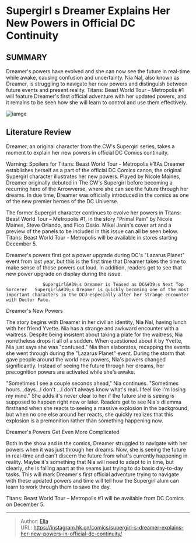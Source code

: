 # Supergirl s Dreamer Explains Her New Powers in Official DC Continuity


## SUMMARY 



  Dreamer&#39;s powers have evolved and she can now see the future in real-time while awake, causing confusion and uncertainty.   Nia Nal, also known as Dreamer, is struggling to navigate her new powers and distinguish between future events and present reality.   Titans: Beast World Tour - Metropolis #1 will feature Dreamer&#39;s first official adventure with her updated powers, and it remains to be seen how she will learn to control and use them effectively.  

![iamge](https://static1.srcdn.com/wordpress/wp-content/uploads/2023/12/dreamer-comics.jpg)

## Literature Review

Dreamer, an original character from the CW&#39;s Supergirl series, takes a moment to explain her new powers in official DC Comics continuity. 




Warning: Spoilers for Titans: Beast World Tour - Metropolis #1!As Dreamer establishes herself as a part of the official DC Comics canon, the original Supergirl character illustrates her new powers. Played by Nicole Maines, Dreamer originally debuted in The CW&#39;s Supergirl before becoming a recurring hero of the Arrowverse, where she can see the future through her dreams. In due time, Dreamer was officially introduced in the comics as one of the new premier heroes of the DC Universe.




The former Supergirl character continues to evolve her powers in Titans: Beast World Tour – Metropolis #1, in the story &#34;Primal Pain&#34; by Nicole Maines, Steve Orlando, and Fico Ossio. Mikel Janin&#39;s cover art and a preview of the panels to be included in this issue can all be seen below. Titans: Beast World Tour - Metropolis will be available in stores starting December 5.

         

Dreamer&#39;s powers first got a power upgrade during DC&#39;s &#34;Lazarus Planet&#34; event from last year, but this is the first time that Dreamer takes the time to make sense of those powers out loud. In addition, readers get to see that new power upgrade on display during the issue.

                  Supergirl&#39;s Dreamer is Teased as DC&#39;s Next Top Sorcerer   Supergirl&#39;s Dreamer is quickly becoming one of the most important characters in the DCU—especially after her strange encounter with Doctor Fate.   





 Dreamer&#39;s New Powers 
          

The story begins with Dreamer in her civilian identity, Nia Nal, having lunch with her friend Yvette. Nia has a strange and awkward encounter with a waitress. Despite being insistent about taking a plate for the waitress, Nia nonetheless drops it all of a sudden. When questioned about it by Yvette, Nia just says she was &#34;confused.&#34; Nia then elaborates, recapping the events she went through during the &#34;Lazarus Planet&#34; event. During the storm that gave people around the world new powers, Nia&#39;s powers changed significantly. Instead of seeing the future through her dreams, her precognition powers are activated while she&#39;s awake.

&#34;Sometimes I see a couple seconds ahead,&#34; Nia continues. &#34;Sometimes hours...days...I don&#39;t ...I don&#39;t always know what&#39;s real. I feel like I&#39;m losing my mind.&#34; She adds it&#39;s never clear to her if the future she is seeing is supposed to happen right now or later. Readers get to see Nia&#39;s dilemma firsthand when she reacts to seeing a massive explosion in the background, but when no one else around her reacts, she quickly realizes that this explosion is a premonition rather than something happening now.






 Dreamer&#39;s Powers Get Even More Complicated 
          

Both in the show and in the comics, Dreamer struggled to navigate with her powers when it was just through her dreams. Now, she is seeing the future in real-time and can&#39;t discern the future from what&#39;s currently happening in reality. Maybe it&#39;s something that Nia will need to adapt to in time, but clearly, she is falling apart at the seams just trying to do basic day-to-day tasks. This will mark Dreamer&#39;s first official adventure trying to navigate with these updated powers and time will tell how the Supergirl alum can learn to work through them to save the day.



Titans: Beast World Tour – Metropolis #1 will be available from DC Comics on December 5.








---

> Author: [Ella](https://instagram.hk.cn/)  
> URL: https://instagram.hk.cn/comics/supergirl-s-dreamer-explains-her-new-powers-in-official-dc-continuity/  

